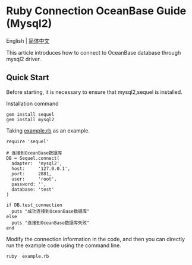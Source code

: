 # Ruby Connection OceanBase Guide (Mysql2)

English | [简体中文](README-CN.md)

This article introduces how to connect to OceanBase database through mysql2 driver.

## Quick Start

Before starting, it is necessary to ensure that mysql2,sequel is installed.

Installation command

```
gem install sequel
gem install mysql2
```

Taking [example.rb](example.rb)  as an example.

```
require 'sequel'

# 连接到OceanBase数据库
DB = Sequel.connect(
  adapter:  'mysql2',
  host:     '127.0.0.1',
  port:     2881,
  user:     'root',
  password: '',
  database: 'test'
)

if DB.test_connection
  puts "成功连接到OceanBase数据库"
else
  puts "连接到OceanBase数据库失败"
end

```

Modify the connection information in the code, and then you can directly run the example code using the command line.

```bash
ruby  example.rb
```
